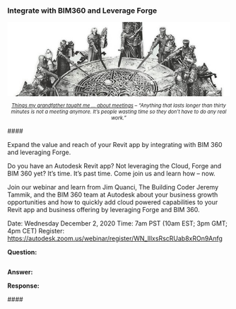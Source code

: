 <head>
<meta http-equiv="Content-Type" content="text/html; charset=utf-8">
<link rel="stylesheet" type="text/css" href="bc.css">
<script src="https://cdn.rawgit.com/google/code-prettify/master/loader/run_prettify.js" type="text/javascript"></script>
</head>

<!---


twitter:

 the #RevitAPI @AutodeskForge @AutodeskRevit #bim #DynamoBim #ForgeDevCon 

&ndash; 
...

linkedin:

#bim #DynamoBim #ForgeDevCon #Revit #API #IFC #SDK #AI #VisualStudio #Autodesk #AEC #adsk

the [Revit API discussion forum](http://forums.autodesk.com/t5/revit-api-forum/bd-p/160) thread

<center>
<img src="img/" alt="" title="" width="600"/>
<p style="font-size: 80%; font-style:italic"></p>
<p style="font-size: 80%; font-style:italic">
<a href=""></a>
</p>
</center>

-->

### Integrate with BIM360 and Leverage Forge

<center>
<img src="img/slice_pendragon_knights_round_table.jpg" alt="Round table" title="Round table" width="600"/>
<p style="font-size: 80%; font-style:italic">
<a href="https://mygrandfathertaughtme.wordpress.com/2010/10/12/about-meetings">Things my grandfather taught me ... about meetings</a>
&ndash;
“Anything that lasts longer than thirty minutes is not a meeting anymore. It’s people wasting time so they don’t have to do any real work.”</p>
</center>


####<a name="2"></a> 

Expand the value and reach of your Revit app by integrating with BIM 360 and leveraging Forge.

Do you have an Autodesk Revit app?  Not leveraging the Cloud, Forge and BIM 360 yet?  It’s time.  It’s past time.  Come join us and learn how &ndash; now.

Join our webinar and learn from Jim Quanci, The Building Coder Jeremy Tammik, and the BIM 360 team at Autodesk about your business growth opportunities and how to quickly add cloud powered capabilities to your Revit app and business offering by leveraging Forge and BIM 360.

Date: Wednesday December 2, 2020
Time: 7am PST (10am EST; 3pm GMT; 4pm CET)
Register: https://autodesk.zoom.us/webinar/register/WN_lllxsRscRUab8xROn9Anfg


**Question:** 

<pre class="code">
</pre>

**Answer:** 

**Response:** 

####<a name="3"></a> 

<center>
<img src="img/.jpg" alt="" title="" width="100"/> <!-- 600 
</center>

